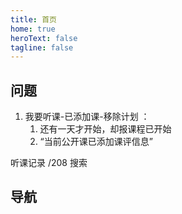 ```yaml
---
title: 首页
home: true
heroText: false
tagline: false
---
```


## 问题

1. 我要听课-已添加课-移除计划 ：
   1. 还有一天才开始，却报课程已开始
   2. “当前公开课已添加课评信息”

听课记录 /208 搜索

## 导航

<HomeView></HomeView>

<script lang="ts" setup>

import HomeView from '!/components/HomeView.vue'

</script>
